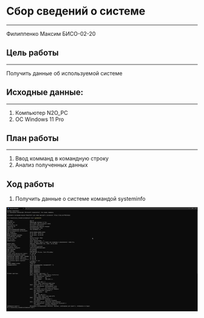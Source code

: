 # Сбор сведений о системе
---
Филиппенко Максим БИСО-02-20

## Цель работы 
---
Получить данные об используемой системе

## Исходные данные:
---
1. Компьютер N2O_PC
2. ОС Windows 11 Pro

## План работы
---
1. Ввод комманд в командную строку
2. Анализ полученных данных

## Ход работы

1. Получить данные о системе командой systeminfo

![1](Pr1/Screenshot/1.png)
